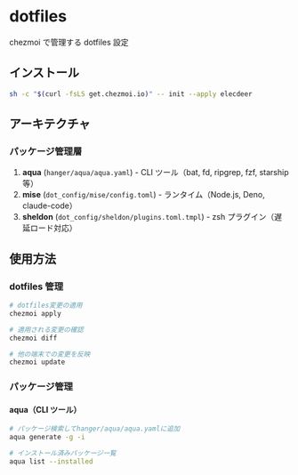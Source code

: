 # dotfiles

chezmoi で管理する dotfiles 設定

## インストール

```zsh
sh -c "$(curl -fsLS get.chezmoi.io)" -- init --apply elecdeer
```

## アーキテクチャ

### パッケージ管理層

1. **aqua** (`hanger/aqua/aqua.yaml`) - CLI ツール（bat, fd, ripgrep, fzf, starship 等）
2. **mise** (`dot_config/mise/config.toml`) - ランタイム（Node.js, Deno, claude-code）
3. **sheldon** (`dot_config/sheldon/plugins.toml.tmpl`) - zsh プラグイン（遅延ロード対応）

## 使用方法

### dotfiles 管理

```bash
# dotfiles変更の適用
chezmoi apply

# 適用される変更の確認
chezmoi diff

# 他の端末での変更を反映
chezmoi update
```

### パッケージ管理

#### aqua（CLI ツール）

```bash
# パッケージ検索してhanger/aqua/aqua.yamlに追加
aqua generate -g -i

# インストール済みパッケージ一覧
aqua list --installed
```
